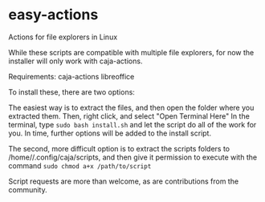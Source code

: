 # easy-actions
Actions for file explorers in Linux

While these scripts are compatible with multiple file explorers, for now the 
installer will only work with caja-actions. 

Requirements:
caja-actions
libreoffice

To install these, there are two options: 

The easiest way is to extract the files, and then open the folder where you 
extracted them. Then, right click, and select "Open Terminal Here"
In the terminal, type
```sudo bash install.sh```
and let the script do all of the work for you.
In time, further options will be added to the install script.

The second, more difficult option is to extract the scripts folders to 
/home/<username>/.config/caja/scripts, and then give it permission to execute 
with the command
```sudo chmod a+x /path/to/script```

Script requests are more than welcome, as are contributions from the community.
